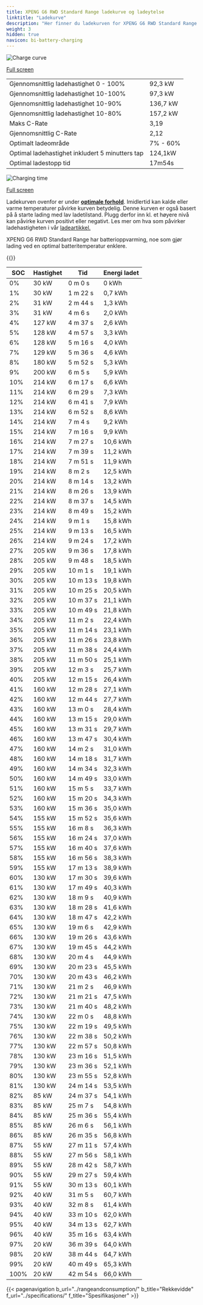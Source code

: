```yaml
---
title: XPENG G6 RWD Standard Range ladekurve og ladeytelse
linktitle: "Ladekurve"
description: "Her finner du ladekurven for XPENG G6 RWD Standard Range."
weight: 3
hidden: true
navicon: bi-battery-charging
---
```

<!-- markdownlint-disable MD033 -->
<img src="/images/models/xpeng/g6/g6_rwd_standard_range/chargingcurve.svg" alt="Charge curve" class="img-fluid">

[Full screen](/images/models/xpeng/g6/g6_rwd_standard_range/chargingcurve.svg)


<table class="table table-striped border">
<tbody>
<tr>
<td>Gjennomsnittlig ladehastighet 0 - 100%</td><td>92,3 kW</td>
</tr>
<tr>
<td>Gjennomsnittlig ladehastighet 10-100%</td><td>97,3 kW</td>
</tr>
<tr>
<td>Gjennomsnittlig ladehastighet 10-90%</td><td>136,7 kW</td>
</tr>
<tr>
<td>Gjennomsnittlig ladehastighet 10-80%</td><td>157,2 kW</td>
</tr>
<tr>
<td>Maks C-Rate</td><td>3,19</td>
</tr>
<tr>
<td>Gjennomsnittlig C-Rate</td><td>2,12</td>
</tr>
<tr>
<td>Optimalt ladeområde</td><td>7% - 60%</td>
</tr>
<tr>
<td>Optimal ladehastighet inkludert 5 minutters tap</td><td>124,1kW</td>
</tr>
<tr>
<td>Optimal ladestopp tid</td><td>17m54s</td>
</tr>
</tbody>
</table>
<img src="/images/models/xpeng/g6/g6_rwd_standard_range/chargingtime.svg" alt="Charging time" class="img-fluid">

[Full screen](/images/models/xpeng/g6/g6_rwd_standard_range/chargingtime.svg)


Ladekurven ovenfor er under **[optimale forhold](../../../../../technology/battery/charging/#temperatur)**. Imidlertid kan kalde eller varme temperaturer påvirke kurven betydelig. Denne kurven er også basert på å starte lading med lav ladetilstand. Plugg derfor inn kl. et høyere nivå kan påvirke kurven positivt eller negativt. Les mer om hva som påvirker ladehastigheten i vår [ladeartikkel.](../../../../../technology/battery/charging/)


XPENG G6 RWD Standard Range har batterioppvarming, noe som gjør lading ved en optimal batteritemperatur enklere.


{{<evkxdisplayaddarticle />}}
<table class="table table-striped border">
<thead>
<tr><th>SOC</th><th>Hastighet</th><th>Tid</th><th>Energi ladet</th></tr>
</thead>
<tbody>
<tr>
<td>0%</td><td>30 kW</td><td> 0 m 0 s </td><td>0 kWh </td>
</tr>
<tr>
<td>1%</td><td>30 kW</td><td> 1 m 22 s </td><td>0,7 kWh </td>
</tr>
<tr>
<td>2%</td><td>31 kW</td><td> 2 m 44 s </td><td>1,3 kWh </td>
</tr>
<tr>
<td>3%</td><td>31 kW</td><td> 4 m 6 s </td><td>2,0 kWh </td>
</tr>
<tr>
<td>4%</td><td>127 kW</td><td> 4 m 37 s </td><td>2,6 kWh </td>
</tr>
<tr>
<td>5%</td><td>128 kW</td><td> 4 m 57 s </td><td>3,3 kWh </td>
</tr>
<tr>
<td>6%</td><td>128 kW</td><td> 5 m 16 s </td><td>4,0 kWh </td>
</tr>
<tr>
<td>7%</td><td>129 kW</td><td> 5 m 36 s </td><td>4,6 kWh </td>
</tr>
<tr>
<td>8%</td><td>180 kW</td><td> 5 m 52 s </td><td>5,3 kWh </td>
</tr>
<tr>
<td>9%</td><td>200 kW</td><td> 6 m 5 s </td><td>5,9 kWh </td>
</tr>
<tr>
<td>10%</td><td>214 kW</td><td> 6 m 17 s </td><td>6,6 kWh </td>
</tr>
<tr>
<td>11%</td><td>214 kW</td><td> 6 m 29 s </td><td>7,3 kWh </td>
</tr>
<tr>
<td>12%</td><td>214 kW</td><td> 6 m 41 s </td><td>7,9 kWh </td>
</tr>
<tr>
<td>13%</td><td>214 kW</td><td> 6 m 52 s </td><td>8,6 kWh </td>
</tr>
<tr>
<td>14%</td><td>214 kW</td><td> 7 m 4 s </td><td>9,2 kWh </td>
</tr>
<tr>
<td>15%</td><td>214 kW</td><td> 7 m 16 s </td><td>9,9 kWh </td>
</tr>
<tr>
<td>16%</td><td>214 kW</td><td> 7 m 27 s </td><td>10,6 kWh </td>
</tr>
<tr>
<td>17%</td><td>214 kW</td><td> 7 m 39 s </td><td>11,2 kWh </td>
</tr>
<tr>
<td>18%</td><td>214 kW</td><td> 7 m 51 s </td><td>11,9 kWh </td>
</tr>
<tr>
<td>19%</td><td>214 kW</td><td> 8 m 2 s </td><td>12,5 kWh </td>
</tr>
<tr>
<td>20%</td><td>214 kW</td><td> 8 m 14 s </td><td>13,2 kWh </td>
</tr>
<tr>
<td>21%</td><td>214 kW</td><td> 8 m 26 s </td><td>13,9 kWh </td>
</tr>
<tr>
<td>22%</td><td>214 kW</td><td> 8 m 37 s </td><td>14,5 kWh </td>
</tr>
<tr>
<td>23%</td><td>214 kW</td><td> 8 m 49 s </td><td>15,2 kWh </td>
</tr>
<tr>
<td>24%</td><td>214 kW</td><td> 9 m 1 s </td><td>15,8 kWh </td>
</tr>
<tr>
<td>25%</td><td>214 kW</td><td> 9 m 13 s </td><td>16,5 kWh </td>
</tr>
<tr>
<td>26%</td><td>214 kW</td><td> 9 m 24 s </td><td>17,2 kWh </td>
</tr>
<tr>
<td>27%</td><td>205 kW</td><td> 9 m 36 s </td><td>17,8 kWh </td>
</tr>
<tr>
<td>28%</td><td>205 kW</td><td> 9 m 48 s </td><td>18,5 kWh </td>
</tr>
<tr>
<td>29%</td><td>205 kW</td><td> 10 m 1 s </td><td>19,1 kWh </td>
</tr>
<tr>
<td>30%</td><td>205 kW</td><td> 10 m 13 s </td><td>19,8 kWh </td>
</tr>
<tr>
<td>31%</td><td>205 kW</td><td> 10 m 25 s </td><td>20,5 kWh </td>
</tr>
<tr>
<td>32%</td><td>205 kW</td><td> 10 m 37 s </td><td>21,1 kWh </td>
</tr>
<tr>
<td>33%</td><td>205 kW</td><td> 10 m 49 s </td><td>21,8 kWh </td>
</tr>
<tr>
<td>34%</td><td>205 kW</td><td> 11 m 2 s </td><td>22,4 kWh </td>
</tr>
<tr>
<td>35%</td><td>205 kW</td><td> 11 m 14 s </td><td>23,1 kWh </td>
</tr>
<tr>
<td>36%</td><td>205 kW</td><td> 11 m 26 s </td><td>23,8 kWh </td>
</tr>
<tr>
<td>37%</td><td>205 kW</td><td> 11 m 38 s </td><td>24,4 kWh </td>
</tr>
<tr>
<td>38%</td><td>205 kW</td><td> 11 m 50 s </td><td>25,1 kWh </td>
</tr>
<tr>
<td>39%</td><td>205 kW</td><td> 12 m 3 s </td><td>25,7 kWh </td>
</tr>
<tr>
<td>40%</td><td>205 kW</td><td> 12 m 15 s </td><td>26,4 kWh </td>
</tr>
<tr>
<td>41%</td><td>160 kW</td><td> 12 m 28 s </td><td>27,1 kWh </td>
</tr>
<tr>
<td>42%</td><td>160 kW</td><td> 12 m 44 s </td><td>27,7 kWh </td>
</tr>
<tr>
<td>43%</td><td>160 kW</td><td> 13 m 0 s </td><td>28,4 kWh </td>
</tr>
<tr>
<td>44%</td><td>160 kW</td><td> 13 m 15 s </td><td>29,0 kWh </td>
</tr>
<tr>
<td>45%</td><td>160 kW</td><td> 13 m 31 s </td><td>29,7 kWh </td>
</tr>
<tr>
<td>46%</td><td>160 kW</td><td> 13 m 47 s </td><td>30,4 kWh </td>
</tr>
<tr>
<td>47%</td><td>160 kW</td><td> 14 m 2 s </td><td>31,0 kWh </td>
</tr>
<tr>
<td>48%</td><td>160 kW</td><td> 14 m 18 s </td><td>31,7 kWh </td>
</tr>
<tr>
<td>49%</td><td>160 kW</td><td> 14 m 34 s </td><td>32,3 kWh </td>
</tr>
<tr>
<td>50%</td><td>160 kW</td><td> 14 m 49 s </td><td>33,0 kWh </td>
</tr>
<tr>
<td>51%</td><td>160 kW</td><td> 15 m 5 s </td><td>33,7 kWh </td>
</tr>
<tr>
<td>52%</td><td>160 kW</td><td> 15 m 20 s </td><td>34,3 kWh </td>
</tr>
<tr>
<td>53%</td><td>160 kW</td><td> 15 m 36 s </td><td>35,0 kWh </td>
</tr>
<tr>
<td>54%</td><td>155 kW</td><td> 15 m 52 s </td><td>35,6 kWh </td>
</tr>
<tr>
<td>55%</td><td>155 kW</td><td> 16 m 8 s </td><td>36,3 kWh </td>
</tr>
<tr>
<td>56%</td><td>155 kW</td><td> 16 m 24 s </td><td>37,0 kWh </td>
</tr>
<tr>
<td>57%</td><td>155 kW</td><td> 16 m 40 s </td><td>37,6 kWh </td>
</tr>
<tr>
<td>58%</td><td>155 kW</td><td> 16 m 56 s </td><td>38,3 kWh </td>
</tr>
<tr>
<td>59%</td><td>155 kW</td><td> 17 m 13 s </td><td>38,9 kWh </td>
</tr>
<tr>
<td>60%</td><td>130 kW</td><td> 17 m 30 s </td><td>39,6 kWh </td>
</tr>
<tr>
<td>61%</td><td>130 kW</td><td> 17 m 49 s </td><td>40,3 kWh </td>
</tr>
<tr>
<td>62%</td><td>130 kW</td><td> 18 m 9 s </td><td>40,9 kWh </td>
</tr>
<tr>
<td>63%</td><td>130 kW</td><td> 18 m 28 s </td><td>41,6 kWh </td>
</tr>
<tr>
<td>64%</td><td>130 kW</td><td> 18 m 47 s </td><td>42,2 kWh </td>
</tr>
<tr>
<td>65%</td><td>130 kW</td><td> 19 m 6 s </td><td>42,9 kWh </td>
</tr>
<tr>
<td>66%</td><td>130 kW</td><td> 19 m 26 s </td><td>43,6 kWh </td>
</tr>
<tr>
<td>67%</td><td>130 kW</td><td> 19 m 45 s </td><td>44,2 kWh </td>
</tr>
<tr>
<td>68%</td><td>130 kW</td><td> 20 m 4 s </td><td>44,9 kWh </td>
</tr>
<tr>
<td>69%</td><td>130 kW</td><td> 20 m 23 s </td><td>45,5 kWh </td>
</tr>
<tr>
<td>70%</td><td>130 kW</td><td> 20 m 43 s </td><td>46,2 kWh </td>
</tr>
<tr>
<td>71%</td><td>130 kW</td><td> 21 m 2 s </td><td>46,9 kWh </td>
</tr>
<tr>
<td>72%</td><td>130 kW</td><td> 21 m 21 s </td><td>47,5 kWh </td>
</tr>
<tr>
<td>73%</td><td>130 kW</td><td> 21 m 40 s </td><td>48,2 kWh </td>
</tr>
<tr>
<td>74%</td><td>130 kW</td><td> 22 m 0 s </td><td>48,8 kWh </td>
</tr>
<tr>
<td>75%</td><td>130 kW</td><td> 22 m 19 s </td><td>49,5 kWh </td>
</tr>
<tr>
<td>76%</td><td>130 kW</td><td> 22 m 38 s </td><td>50,2 kWh </td>
</tr>
<tr>
<td>77%</td><td>130 kW</td><td> 22 m 57 s </td><td>50,8 kWh </td>
</tr>
<tr>
<td>78%</td><td>130 kW</td><td> 23 m 16 s </td><td>51,5 kWh </td>
</tr>
<tr>
<td>79%</td><td>130 kW</td><td> 23 m 36 s </td><td>52,1 kWh </td>
</tr>
<tr>
<td>80%</td><td>130 kW</td><td> 23 m 55 s </td><td>52,8 kWh </td>
</tr>
<tr>
<td>81%</td><td>130 kW</td><td> 24 m 14 s </td><td>53,5 kWh </td>
</tr>
<tr>
<td>82%</td><td>85 kW</td><td> 24 m 37 s </td><td>54,1 kWh </td>
</tr>
<tr>
<td>83%</td><td>85 kW</td><td> 25 m 7 s </td><td>54,8 kWh </td>
</tr>
<tr>
<td>84%</td><td>85 kW</td><td> 25 m 36 s </td><td>55,4 kWh </td>
</tr>
<tr>
<td>85%</td><td>85 kW</td><td> 26 m 6 s </td><td>56,1 kWh </td>
</tr>
<tr>
<td>86%</td><td>85 kW</td><td> 26 m 35 s </td><td>56,8 kWh </td>
</tr>
<tr>
<td>87%</td><td>55 kW</td><td> 27 m 11 s </td><td>57,4 kWh </td>
</tr>
<tr>
<td>88%</td><td>55 kW</td><td> 27 m 56 s </td><td>58,1 kWh </td>
</tr>
<tr>
<td>89%</td><td>55 kW</td><td> 28 m 42 s </td><td>58,7 kWh </td>
</tr>
<tr>
<td>90%</td><td>55 kW</td><td> 29 m 27 s </td><td>59,4 kWh </td>
</tr>
<tr>
<td>91%</td><td>55 kW</td><td> 30 m 13 s </td><td>60,1 kWh </td>
</tr>
<tr>
<td>92%</td><td>40 kW</td><td> 31 m 5 s </td><td>60,7 kWh </td>
</tr>
<tr>
<td>93%</td><td>40 kW</td><td> 32 m 8 s </td><td>61,4 kWh </td>
</tr>
<tr>
<td>94%</td><td>40 kW</td><td> 33 m 10 s </td><td>62,0 kWh </td>
</tr>
<tr>
<td>95%</td><td>40 kW</td><td> 34 m 13 s </td><td>62,7 kWh </td>
</tr>
<tr>
<td>96%</td><td>40 kW</td><td> 35 m 16 s </td><td>63,4 kWh </td>
</tr>
<tr>
<td>97%</td><td>20 kW</td><td> 36 m 39 s </td><td>64,0 kWh </td>
</tr>
<tr>
<td>98%</td><td>20 kW</td><td> 38 m 44 s </td><td>64,7 kWh </td>
</tr>
<tr>
<td>99%</td><td>20 kW</td><td> 40 m 49 s </td><td>65,3 kWh </td>
</tr>
<tr>
<td>100%</td><td>20 kW</td><td> 42 m 54 s </td><td>66,0 kWh </td>
</tr>
</tbody>
</table>


{{< pagenavigation b_url="../rangeandconsumption/" b_title="Rekkevidde" f_url="../specifications/" f_title="Spesifikasjoner" >}}
